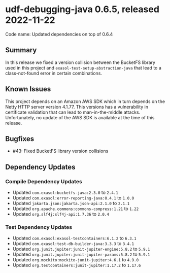 # udf-debugging-java 0.6.5, released 2022-11-22

Code name: Updated dependencies on top of 0.6.4

## Summary

In this release we fixed a version collision between the BucketFS library used in this project and `exasol-test-setup-abstraction-java` that lead to a class-not-found error in certain combinations.

## Known Issues

This project depends on an Amazon AWS SDK which in turn depends on the Netty HTTP server version 4.1.77. This versions has a vulnerability in certificate validation that can lead to man-in-the-middle attacks. Unfortunately, no update of the AWS SDK is available at the time of this release.

## Bugfixes

* #43: Fixed BucketFS library version collisions

## Dependency Updates

### Compile Dependency Updates

* Updated `com.exasol:bucketfs-java:2.3.0` to `2.4.1`
* Updated `com.exasol:error-reporting-java:0.4.1` to `1.0.0`
* Updated `jakarta.json:jakarta.json-api:2.1.0` to `2.1.1`
* Updated `org.apache.commons:commons-compress:1.21` to `1.22`
* Updated `org.slf4j:slf4j-api:1.7.36` to `2.0.4`

### Test Dependency Updates

* Updated `com.exasol:exasol-testcontainers:6.1.2` to `6.3.1`
* Updated `com.exasol:test-db-builder-java:3.3.3` to `3.4.1`
* Updated `org.junit.jupiter:junit-jupiter-engine:5.8.2` to `5.9.1`
* Updated `org.junit.jupiter:junit-jupiter-params:5.8.2` to `5.9.1`
* Updated `org.mockito:mockito-junit-jupiter:4.6.1` to `4.9.0`
* Updated `org.testcontainers:junit-jupiter:1.17.2` to `1.17.6`
